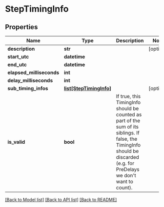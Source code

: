 # StepTimingInfo

## Properties
Name | Type | Description | Notes
------------ | ------------- | ------------- | -------------
**description** | **str** |  | [optional] 
**start_utc** | **datetime** |  | 
**end_utc** | **datetime** |  | 
**elapsed_milliseconds** | **int** |  | 
**delay_milliseconds** | **int** |  | 
**sub_timing_infos** | [**list[StepTimingInfo]**](StepTimingInfo.md) |  | [optional] 
**is_valid** | **bool** | If true, this TimingInfo should be counted as part of the sum of its siblings. If false, the TimingInfo should be discarded (e.g. for PreDelays we don&#39;t want to count). | 

[[Back to Model list]](../README.md#documentation-for-models) [[Back to API list]](../README.md#documentation-for-api-endpoints) [[Back to README]](../README.md)


